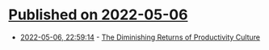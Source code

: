 # [Published on 2022-05-06](index.md)

* [2022-05-06, 22:59:14](https://news.ycombinator.com/item?id=31290421) - [The Diminishing Returns of Productivity Culture](https://annehelen.substack.com/p/the-diminishing-returns-of-productivity)
